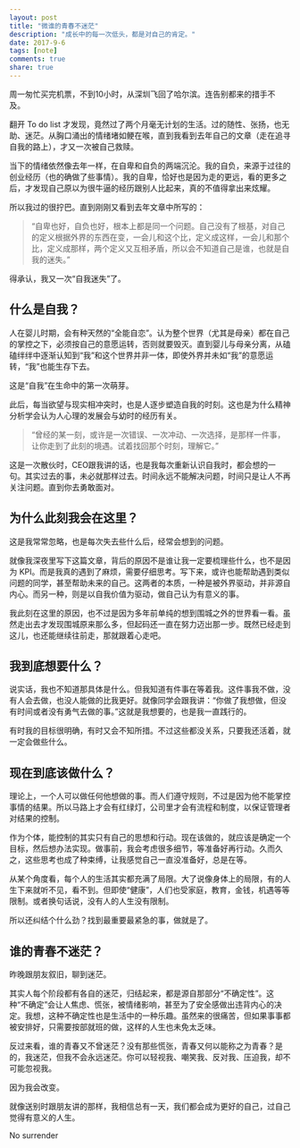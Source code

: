 ```yaml
---
layout: post
title: "微谁的青春不迷茫"
description: "成长中的每一次低头，都是对自己的肯定。"
date: 2017-9-6
tags: [note]
comments: true
share: true
---
```


周一匆忙买完机票，不到10小时，从深圳飞回了哈尔滨。连告别都来的措手不及。

翻开 To do list 才发现，竟然过了两个月毫无计划的生活。过的随性、张扬，也无助、迷茫。从胸口涌出的情绪堵如鲠在喉，直到我看到去年自己的文章（走在追寻自我的路上），才又一次被自己救赎。

当下的情绪依然像去年一样，在自卑和自负的两端沉沦。我的自负，来源于过往的创业经历（也的确做了些事情）。我的自卑，恰好也是因为走的更远，看的更多之后，才发现自己原以为很牛逼的经历跟别人比起来，真的不值得拿出来炫耀。

所以我过的很拧巴。直到刚刚又看到去年文章中所写的：

> “自卑也好，自负也好，根本上都是同一个问题。自己没有了根基，对自己的定义根据外界的东西在变，一会儿和这个比，定义成这样，一会儿和那个比，定义成那样，两个定义又互相矛盾，所以会不知道自己是谁，也就是自我的迷失。”

得承认，我又一次“自我迷失”了。


## 什么是自我？

人在婴儿时期，会有种天然的“全能自恋”。认为整个世界（尤其是母亲）都在自己的掌控之下，必须按自己的意愿运转，否则就要毁灭。直到婴儿与母亲分离，从磕磕绊绊中逐渐认知到“我”和这个世界并非一体，即使外界并未如“我”的意愿运转，“我”也能生存下去。

这是“自我”在生命中的第一次萌芽。

此后，每当欲望与现实相冲突时，也是人逐步塑造自我的时刻。这也是为什么精神分析学会认为人心理的发展会与幼时的经历有关。

> “曾经的某一刻，或许是一次错误、一次冲动、一次选择，是那样一件事，让你走到了此刻的境遇。试着找回那个时刻，理解它。”

这是一次散伙时，CEO跟我讲的话，也是我每次重新认识自我时，都会想的一句。其实过去的事，未必就那样过去。时间永远不能解决问题，时间只是让人不再关注问题。直到你去勇敢面对。


## 为什么此刻我会在这里？

这是我常常忽略，也是每次失去些什么后，经常会想到的问题。

就像我深夜里写下这篇文章，背后的原因不是谁让我一定要梳理些什么，也不是因为 KPI。而是我真的遇到了麻烦，需要仔细思考。写下来，或许也能帮助遇到类似问题的同学，甚至帮助未来的自己。这两者的本质，一种是被外界驱动，并非源自内心。而另一种，则是以自我价值为驱动，做自己认为有意义的事。

我此刻在这里的原因，也不过是因为多年前单纯的想到围城之外的世界看一看。虽然走出去才发现围城原来那么多，但起码还一直在努力迈出那一步。既然已经走到这儿，也还能继续往前走，那就跟着心走吧。


## 我到底想要什么？

说实话，我也不知道那具体是什么。但我知道有件事在等着我。这件事我不做，没有人会去做，也没人能做的比我更好。就像同学会跟我讲：“你做了我想做，但没有时间或者没有勇气去做的事。”这就是我想要的，也是我一直践行的。

有时我的目标很明确，有时又会不知所措。不过这些都没关系，只要我还活着，就一定会做些什么。


## 现在到底该做什么？

理论上，一个人可以做任何他想做的事。而人们遵守规则，不过是因为他不能掌控事情的结果。所以马路上才会有红绿灯，公司里才会有流程和制度，以保证管理者对结果的控制。

作为个体，能控制的其实只有自己的思想和行动。现在该做的，就应该是确定一个目标，然后想办法实现。做事前，我会考虑很多细节，等准备好再行动。久而久之，这些思考也成了种束缚，让我感觉自己一直没准备好，总是在等。

从某个角度看，每个人的生活其实都充满了局限。大了说像身体上的局限，有的人生下来就听不见，看不到。但即使“健康”，人们也受家庭，教育，金钱，机遇等等限制。或者换句话说，没有人的人生没有限制。

所以还纠结个什么劲？找到最重要最紧急的事，做就是了。


## 谁的青春不迷茫？

昨晚跟朋友叙旧，聊到迷茫。

其实人每个阶段都有各自的迷茫，归结起来，都是源自那部分“不确定性”。这种“不确定”会让人焦虑、慌张，被情绪影响，甚至为了安全感做出违背内心的决定。我想，这种不确定性也是生活中的一种乐趣。虽然来的很痛苦，但如果事事都被安排好，只需要按部就班的做，这样的人生也未免太乏味。

反过来看，谁的青春又不曾迷茫？没有那些慌张，青春又何以能称之为青春？是的，我迷茫，但我不会永远迷茫。你可以轻视我、嘲笑我、反对我、压迫我，却不可能忽视我。

因为我会改变。

就像送别时跟朋友讲的那样，我相信总有一天，我们都会成为更好的自己，过自己觉得有意义的人生。

No surrender